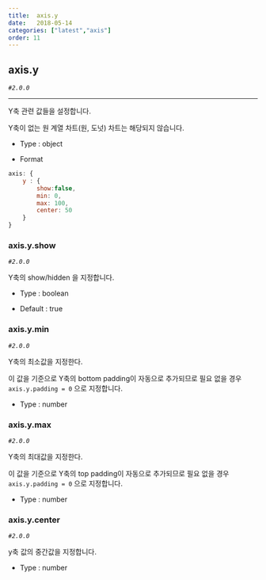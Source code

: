 ```yaml
---
title:  axis.y
date:   2018-05-14
categories: ["latest","axis"]
order: 11
---
```


## axis.y

_`#2.0.0`_

---

Y축 관련 값들을 설정합니다.

Y축이 없는 원 계열 차트(원, 도넛) 차트는 해당되지 않습니다.

* Type : object

* Format
```javascript
axis: {
    y : {
        show:false,
        min: 0,
        max: 100,
        center: 50
    }
}
```

### axis.y.show

_`#2.0.0`_

Y축의 show/hidden 을 지정합니다.

* Type : boolean

* Default : true

### axis.y.min

_`#2.0.0`_

Y축의 최소값을 지정한다.

이 값을 기준으로 Y축의 bottom padding이 자동으로 추가되므로 필요 없을 경우 `axis.y.padding = 0` 으로 지정합니다.

* Type : number

### axis.y.max

_`#2.0.0`_

Y축의 최대값을 지정한다.

이 값을 기준으로 Y축의 top padding이 자동으로 추가되므로 필요 없을 경우 `axis.y.padding = 0` 으로 지정합니다.

* Type : number

### axis.y.center

_`#2.0.0`_

y축 값의 중간값을 지정합니다.

* Type : number

